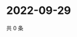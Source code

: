 # 2022-09-29

共 0 条

<!-- BEGIN WEIBO -->
<!-- 最后更新时间 Thu Sep 29 2022 01:36:19 GMT+0800 (China Standard Time) -->

<!-- END WEIBO -->
